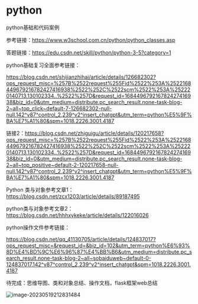 # python
python基础和代码案例

参考链接：https://www.w3school.com.cn/python/python_classes.asp

答题链接：https://edu.csdn.net/skill/python/python-3-5?category=1

python基础复习全面参考链接：

https://blog.csdn.net/shijianzhihai/article/details/126682302?ops_request_misc=%257B%2522request%255Fid%2522%253A%2522168449679216782427416938%2522%252C%2522scm%2522%253A%252220140713.130102334..%2522%257D&request_id=168449679216782427416938&biz_id=0&utm_medium=distribute.pc_search_result.none-task-blog-2~all~top_click~default-7-126682302-null-null.142^v87^control_2,239^v2^insert_chatgpt&utm_term=python%E5%9F%BA%E7%A1%80&spm=1018.2226.3001.4187



链接2：https://blog.csdn.net/zhiguigu/article/details/120217658?ops_request_misc=%257B%2522request%255Fid%2522%253A%2522168449679216782427416938%2522%252C%2522scm%2522%253A%252220140713.130102334..%2522%257D&request_id=168449679216782427416938&biz_id=0&utm_medium=distribute.pc_search_result.none-task-blog-2~all~top_positive~default-2-120217658-null-null.142^v87^control_2,239^v2^insert_chatgpt&utm_term=python%E5%9F%BA%E7%A1%80&spm=1018.2226.3001.4187

Python 类与对象参考文章1：https://blog.csdn.net/zcx1203/article/details/89187495

python类与对象参考文章2：https://blog.csdn.net/hhhxykeke/article/details/122016026

python操作文件参考链接：

https://blog.csdn.net/qq_41130705/article/details/124837017?ops_request_misc=&request_id=&biz_id=102&utm_term=python%E6%93%8D%E4%BD%9C%E6%96%87%E4%BB%B6&utm_medium=distribute.pc_search_result.none-task-blog-2~all~sobaiduweb~default-0-124837017.142^v87^control_2,239^v2^insert_chatgpt&spm=1018.2226.3001.4187



待完成：思维导图、类和对象总结、操作文档，flask框架web总结

![image-20230519212831484](C:\Users\1967668484\AppData\Roaming\Typora\typora-user-images\image-20230519212831484.png)



